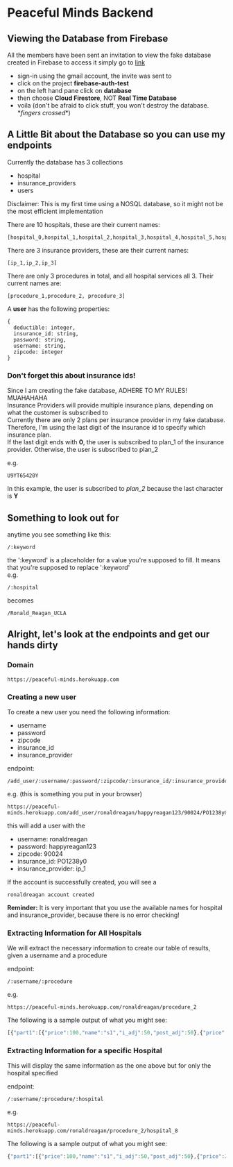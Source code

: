 # Peaceful Minds Backend

## Viewing the Database from Firebase
All the members have been sent an invitation to view the fake database created in Firebase
to access it simply go to [link](https://console.firebase.google.com)
* sign-in using the gmail account, the invite was sent to
* click on the project **firebase-auth-test**
* on the left hand pane click on **database**
* then choose **Cloud Firestore**, NOT **Real Time Database**
* voila (don't be afraid to click stuff, you won't destroy the database. \**fingers crossed*\*)

## A Little Bit about the Database so you can use my endpoints
Currently the database has 3 collections
* hospital
* insurance_providers
* users

Disclaimer: This is my first time using a NOSQL database, so it might not be the most efficient implementation

There are 10 hospitals, these are their current names:
```
[hospital_0,hospital_1,hospital_2,hospital_3,hospital_4,hospital_5,hospital_6,hospital_7,hospital_8,hospital_9]
```
There are 3 insurance providers, these are their current names:
```
[ip_1,ip_2,ip_3]
```
There are only 3 procedures in total, and all hospital services all 3. Their current names are:
```
[procedure_1,procedure_2, procedure_3]
```
A **user** has the following properties:
```
{
  deductible: integer,
  insurance_id: string,
  password: string,
  username: string,
  zipcode: integer
} 
```
### Don't forget this about insurance ids!
Since I am creating the fake database, ADHERE TO MY RULES! MUAHAHAHA\
Insurance Providers will provide multiple insurance plans, depending on what the customer is subscribed to\
Currently there are only 2 plans per insurance provider in my fake database.\
Therefore, I'm using the last digit of the insurance id to specify which insurance plan.\
If the last digit ends with **0**, the user is subscribed to plan_1 of the insurance provider.
Otherwise, the user is subscribed to plan_2

e.g.
```
U9YT65420Y
```
In this example, the user is subscribed to *plan_2* because the last character is **Y**

## Something to look out for
anytime you see something like this:
```
/:keyword
```
the ':keyword' is a placeholder for a value you're supposed to fill. It means that you're supposed to replace ':keyword'\
e.g.
```
/:hospital
```
becomes
```
/Ronald_Reagan_UCLA
```

## Alright, let's look at the endpoints and get our hands dirty
### Domain
```https://peaceful-minds.herokuapp.com```

### Creating a new user
To create a new user you need the following information:
* username
* password
* zipcode
* insurance_id
* insurance_provider

endpoint:
```
/add_user/:username/:password/:zipcode/:insurance_id/:insurance_provider
```
e.g. (this is something you put in your browser)
```
https://peaceful-minds.herokuapp.com/add_user/ronaldreagan/happyreagan123/90024/PO1238y0/ip_1
```
this will add a user with the 
* username: ronaldreagan
* password: happyreagan123
* zipcode: 90024
* insurance_id: PO1238y0
* insurance_provider: ip_1

If the account is successfully created, you will see a
```
ronaldreagan account created
```

**Reminder:** It is very important that you use the available names for hospital and insurance_provider, because there is no error checking!
### Extracting Information for All Hospitals 
We will extract the necessary information to create our table of results, given a username and a procedure

endpoint:
```
/:username/:procedure
```
e.g.
```
https://peaceful-minds.herokuapp.com/ronaldreagan/procedure_2
```
The following is a sample output of what you might see:
```javascript
[{"part1":[{"price":100,"name":"s1","i_adj":50,"post_adj":50},{"price":200,"name":"s2","i_adj":120,"post_adj":80},{"name":"s3","price":300,"i_adj":210,"post_adj":90}],"part_2":{"total_post_adj":220,"deductible":50,"insurance_coverage":"50%","isDeductibleLessThan":true,"total_owe":135,"isInNetwork":true}},{"part1":[{"price":100,"name":"s1","i_adj":40,"post_adj":60},{"price":200,"name":"s2","i_adj":96,"post_adj":104},{"price":300,"name":"s3","i_adj":168,"post_adj":132}],"part_2":{"total_post_adj":296,"deductible":50,"insurance_coverage":"40%","isDeductibleLessThan":true,"total_owe":148.4,"isInNetwork":false}}, ... ]
```

### Extracting Information for a specific Hospital
This will display the same information as the one above but for only the hospital specified

endpoint:
```
/:username/:procedure/:hospital
```
e.g.
```
https://peaceful-minds.herokuapp.com/ronaldreagan/procedure_2/hospital_8
```
The following is a sample output of what you might see:
```javascript
{"part1":[{"price":100,"name":"s1","i_adj":50,"post_adj":50},{"price":200,"name":"s2","i_adj":120,"post_adj":80},{"name":"s3","price":300,"i_adj":210,"post_adj":90}],"part_2":{"total_post_adj":220,"deductible":50,"insurance_coverage":"50%","isDeductibleLessThan":true,"total_owe":135,"isInNetwork":true}}
```

